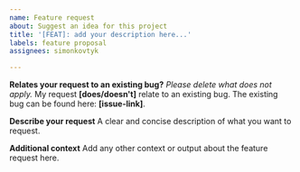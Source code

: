 ```yaml
---
name: Feature request
about: Suggest an idea for this project
title: '[FEAT]: add your description here...'
labels: feature proposal
assignees: simonkovtyk

---
```


**Relates your request to an existing bug?**
*Please delete what does not apply.*
My request **[does/doesn't]** relate to an existing bug.
The existing bug can be found here: **[issue-link]**.

**Describe your request**
A clear and concise description of what you want to request.

**Additional context**
Add any other context or output about the feature request here.
